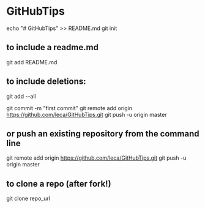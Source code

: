 # GitHubTips

echo "# GitHubTips" >> README.md
git init



## to include a readme.md 
git add README.md

## to include deletions:
git add --all

git commit -m "first commit"
git remote add origin https://github.com/leca/GitHubTips.git
git push -u origin master

## or push an existing repository from the command line

git remote add origin https://github.com/leca/GitHubTips.git
git push -u origin master

## to clone a repo (after fork!)

git clone repo_url
